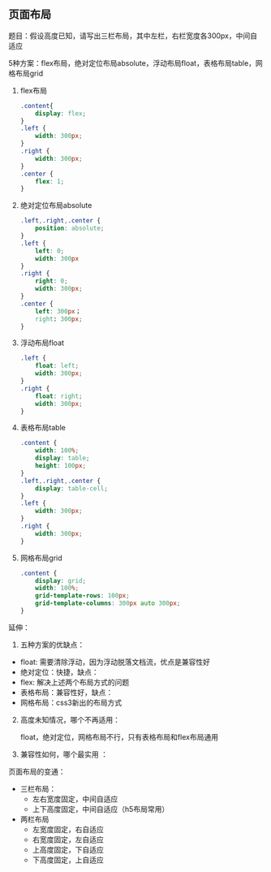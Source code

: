 ## 页面布局

题目：假设高度已知，请写出三栏布局，其中左栏，右栏宽度各300px，中间自适应

5种方案：flex布局，绝对定位布局absolute，浮动布局float，表格布局table，网格布局grid

1. flex布局

    ```css
    .content{
        display: flex;
    }
    .left {
        width: 300px;
    }
    .right {
        width: 300px;
    }
    .center {
        flex: 1;
    }
    ```

2. 绝对定位布局absolute

    ```css
    .left,.right,.center {
        position: absolute;
    }
    .left {
        left: 0;
        width: 300px
    }
    .right {
        right: 0;
        width: 300px;
    }
    .center {
        left: 300px；
        right: 300px;
    }
    ```
3. 浮动布局float

    ```css
    .left {
        float: left;
        width: 300px;
    }
    .right {
        float: right;
        width: 300px;
    }
    ```

4. 表格布局table

    ```css
    .content {
        width: 100%;
        display: table;
        height: 100px;
    }
    .left,.right,.center {
        display: table-cell;
    }
    .left {
        width: 300px;
    }
    .right {
        width: 300px;
    }
    ```

5. 网格布局grid

    ```css
    .content {
        display: grid;
        width: 100%;
        grid-template-rows: 100px;
        grid-template-columns: 300px auto 300px;
    }
    ```

延伸：

1. 五种方案的优缺点：

- float: 需要清除浮动，因为浮动脱落文档流，优点是兼容性好
- 绝对定位：快捷，缺点：
- flex: 解决上述两个布局方式的问题
- 表格布局：兼容性好，缺点：
- 网格布局：css3新出的布局方式

2. 高度未知情况，哪个不再适用：

    float，绝对定位，网格布局不行，只有表格布局和flex布局通用

3.  兼容性如何，哪个最实用 ：

页面布局的变通：

- 三栏布局：
    - 左右宽度固定，中间自适应
    - 上下高度固定，中间自适应（h5布局常用）
- 两栏布局
    - 左宽度固定，右自适应
    - 右宽度固定，左自适应
    - 上高度固定，下自适应
    - 下高度固定，上自适应